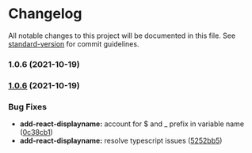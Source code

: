 # Changelog

All notable changes to this project will be documented in this file. See [standard-version](https://github.com/conventional-changelog/standard-version) for commit guidelines.

### 1.0.6 (2021-10-19)

### [1.0.6](https://github.com/alloc/wana/compare/v0.13.19...v1.0.6) (2021-10-19)


### Bug Fixes

* **add-react-displayname:** account for $ and _ prefix in variable name ([0c38cb1](https://github.com/alloc/wana/commit/0c38cb1024f3ccef996e9988b90ae5141c4815ae))
* **add-react-displayname:** resolve typescript issues ([5252bb5](https://github.com/alloc/wana/commit/5252bb5ed1619aa75229074e0b94f5e9a2ba2c16))
